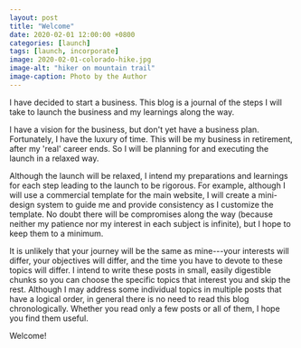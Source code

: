 ```yaml
---
layout: post
title: "Welcome"
date: 2020-02-01 12:00:00 +0800
categories: [launch]
tags: [launch, incorporate]
image: 2020-02-01-colorado-hike.jpg
image-alt: "hiker on mountain trail"
image-caption: Photo by the Author
---
```


I have decided to start a business. This blog is a journal of the steps I will take to launch the business and my learnings along the way.

I have a vision for the business, but don't yet have a business plan. Fortunately, I have the luxury of time. This will be my business in retirement, after my 'real' career ends. So I will be planning for and executing the launch in a relaxed way.

Although the launch will be relaxed, I intend my preparations and learnings for each step leading to the launch to be rigorous. For example, although I will use a commercial template for the main website, I will create a mini-design system to guide me and provide consistency as I customize the template. No doubt there will be compromises along the way (because neither my patience nor my interest in each subject is infinite), but I hope to keep them to a minimum.

It is unlikely that your journey will be the same as mine---your interests will differ, your objectives will differ, and the time you have to devote to these topics will differ. I intend to write these posts in small, easily digestible chunks so you can choose the specific topics that interest you and skip the rest. Although I may address some individual topics in multiple posts that have a logical order, in general there is no need to read this blog chronologically. Whether you read only a few posts or all of them, I hope you find them useful.

Welcome!